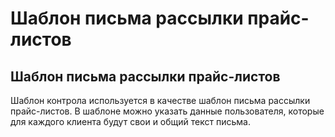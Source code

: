 ﻿---
description: 2.4.7
---
# Шаблон письма рассылки прайс-листов
## Шаблон письма рассылки прайс-листов
Шаблон контрола используется в качестве шаблон письма рассылки прайс-листов. В шаблоне можно указать данные пользователя, которые для каждого клиента будут свои и общий текст письма.


